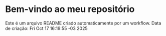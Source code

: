 # Bem-vindo ao meu repositório
Este é um arquivo README criado automaticamente por um workflow.
Data de criação: Fri Oct 17 16:19:55 -03 2025
